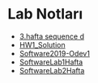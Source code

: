 # Lab Notları

<!--Index-->

- [3.hafta sequence d](./3.hafta%20sequence%20d.pdf)
- [HW1_Solution](./HW1_Solution.pdf)
- [Software2019-Odev1](./Software2019-Odev1.pdf)
- [SoftwareLab1Hafta](./SoftwareLab1Hafta.pdf)
- [SoftwareLab2Hafta](./SoftwareLab2Hafta.pdf)

<!--Index-->

